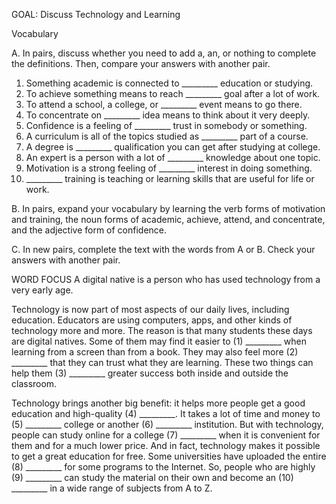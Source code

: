 GOAL: Discuss Technology and Learning

Vocabulary

A. In pairs, discuss whether you need to add a, an, or nothing to complete the definitions. Then, compare your answers with another pair.

1. Something academic is connected to _________ education or studying.
2. To achieve something means to reach _________ goal after a lot of work.
3. To attend a school, a college, or _________ event means to go there.
4. To concentrate on _________ idea means to think about it very deeply.
5. Confidence is a feeling of _________ trust in somebody or something.
6. A curriculum is all of the topics studied as _________ part of a course.
7. A degree is _________ qualification you can get after studying at college.
8. An expert is a person with a lot of _________ knowledge about one topic.
9. Motivation is a strong feeling of _________ interest in doing something.
10. _________ training is teaching or learning skills that are useful for life or work.

B. In pairs, expand your vocabulary by learning the verb forms of motivation and training, the noun forms of academic, achieve, attend, and concentrate, and the adjective form of confidence.

C. In new pairs, complete the text with the words from A or B. Check your answers with another pair.

WORD FOCUS
A digital native is a person who has used technology from a very early age.

Technology is now part of most aspects of our daily lives, including education. Educators are using computers, apps, and other kinds of technology more and more. The reason is that many students these days are digital natives. Some of them may find it easier to (1) _________ when learning from a screen than from a book. They may also feel more (2) _________ that they can trust what they are learning. These two things can help them (3) _________ greater success both inside and outside the classroom.

Technology brings another big benefit: it helps more people get a good education and high-quality (4) _________. It takes a lot of time and money to (5) _________ college or another (6) _________ institution. But with technology, people can study online for a college (7) _________ when it is convenient for them and for a much lower price. And in fact, technology makes it possible to get a great education for free. Some universities have uploaded the entire (8) _________ for some programs to the Internet. So, people who are highly (9) _________ can study the material on their own and become an (10) _________ in a wide range of subjects from A to Z.